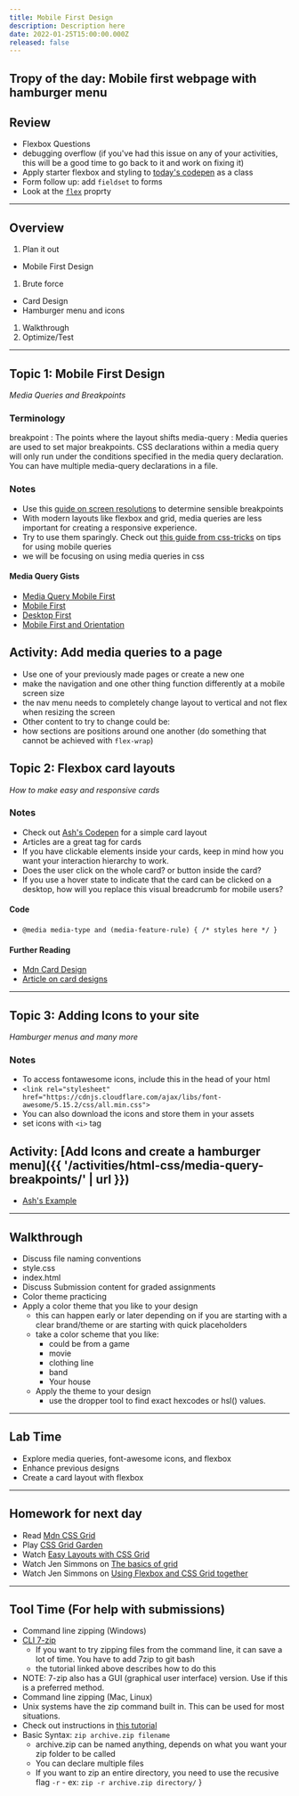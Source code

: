 ```yaml
---
title: Mobile First Design
description: Description here
date: 2022-01-25T15:00:00.000Z
released: false
---
```


## Tropy of the day: Mobile first webpage with hamburger menu

## Review

- Flexbox Questions
- debugging overflow (if you've had this issue on any of your activities, this will be a good time to go back to it and work on fixing it)
- Apply starter flexbox and styling to [today's codepen](https://codepen.io/ashlyn-knox/pen/ExXRrLY) as a class
- Form follow up: add `fieldset` to forms
- Look at the [`flex`](https://css-tricks.com/almanac/properties/f/flex/) proprty

---

## Overview

1. Plan it out

- Mobile First Design

1. Brute force

- Card Design
- Hamburger menu and icons

1. Walkthrough
2. Optimize/Test

---

## Topic 1: Mobile First Design

_Media Queries and Breakpoints_

### Terminology

breakpoint
: The points where the layout shifts
media-query
: Media queries are used to set major breakpoints. CSS declarations within a media query will only run under the conditions specified in the media query declaration. You can have multiple media-query declarations in a file.

### Notes

- Use this [guide on screen resolutions](https://mediag.com/blog/popular-screen-resolutions-designing-for-all/) to determine sensible breakpoints
- With modern layouts like flexbox and grid, media queries are less important for creating a responsive experience.
- Try to use them sparingly. Check out [this guide from css-tricks](https://css-tricks.com/a-complete-guide-to-css-media-queries/) on tips for using mobile queries
- we will be focusing on using media queries in css

#### Media Query Gists

- [Media Query Mobile First](https://gist.github.com/lilyx13/fa4da2064d0173358bf0e7dd8b8dfa5d)
- [Mobile First](https://gist.github.com/acidtone/8b22888818aa6f81653ab0858ad4c418)
- [Desktop First](https://gist.github.com/acidtone/0f9c31e820f29511fc2671063fd71c58)
- [Mobile First and Orientation](https://gist.github.com/acidtone/6aeb476a3c9bbc9788ce1ebc958b98d1)

## Activity: Add media queries to a page

- Use one of your previously made pages or create a new one
- make the navigation and one other thing function differently at a mobile screen size
- the nav menu needs to completely change layout to vertical and not flex when resizing the screen
- Other content to try to change could be:
- how sections are positions around one another (do something that cannot be achieved with `flex-wrap`)

## Topic 2: Flexbox card layouts

_How to make easy and responsive cards_

### Notes

- Check out [Ash's Codepen](https://codepen.io/ashlyn-knox/pen/MWmxxbR) for a simple card layout
- Articles are a great tag for cards
- If you have clickable elements inside your cards, keep in mind how you want your interaction hierarchy to work.
- Does the user click on the whole card? or button inside the card?
- If you use a hover state to indicate that the card can be clicked on a desktop, how will you replace this visual breadcrumb for mobile users?

#### Code

- `@media media-type and (media-feature-rule) { /* styles here */ }`

#### Further Reading

- [Mdn Card Design](https://developer.mozilla.org/en-US/docs/Web/CSS/Layout_cookbook/Card)
- [Article on card designs](https://thenextweb.com/news/how-cards-are-taking-over-web-design)

---

## Topic 3: Adding Icons to your site

_Hamburger menus and many more_

### Notes

- To access fontawesome icons, include this in the head of your html
- `<link rel="stylesheet" href="https://cdnjs.cloudflare.com/ajax/libs/font-awesome/5.15.2/css/all.min.css">`
- You can also download the icons and store them in your assets
- set icons with `<i>` tag

## Activity: [Add Icons and create a hamburger menu]({{ '/activities/html-css/media-query-breakpoints/' | url }})

- [Ash's Example](https://codepen.io/ashlyn-knox/pen/LYLWPBy)

---

## Walkthrough

- Discuss file naming conventions
- style.css
- index.html
- Discuss Submission content for graded assignments
- Color theme practicing
- Apply a color theme that you like to your design
  - this can happen early or later depending on if you are starting with a clear brand/theme or are starting with quick placeholders
  - take a color scheme that you like:
    - could be from a game
    - movie
    - clothing line
    - band
    - Your house
  - Apply the theme to your design
    - use the dropper tool to find exact hexcodes or hsl() values.

---

## Lab Time

- Explore media queries, font-awesome icons, and flexbox
- Enhance previous designs
- Create a card layout with flexbox

---

## Homework for next day

- Read [Mdn CSS Grid](https://developer.mozilla.org/en-US/docs/Learn/CSS/CSS_layout/Grids)
- Play [CSS Grid Garden](https://cssgridgarden.com/)
- Watch [Easy Layouts with CSS Grid](https://www.youtube.com/watch?v=tFKrK4eAiUQ)
- Watch Jen Simmons on [The basics of grid](https://www.youtube.com/watch?v=FEnRpy9Xfes)
- Watch Jen Simmons on [Using Flexbox and CSS Grid together](https://youtu.be/dQHtT47eH0M)

---

## Tool Time (For help with submissions)

- Command line zipping (Windows)
- [CLI 7-zip](https://nodogmablog.bryanhogan.net/2021/08/zipping-files-from-command-line-with-windows-10/)
  - If you want to try zipping files from the command line, it can save a lot of time. You have to add 7zip to git bash
  - the tutorial linked above describes how to do this
- NOTE: 7-zip also has a GUI (graphical user interface) version. Use if this is a preferred method.
- Command line zipping (Mac, Linux)
- Unix systems have the zip command built in. This can be used for most situations.
- Check out instructions in [this tutorial](https://www.ezyzip.com/how-to-zip-files-mac.html)
- Basic Syntax: `zip archive.zip filename`
  - archive.zip can be named anything, depends on what you want your zip folder to be called
  - You can declare multiple files
  - If you want to zip an entire directory, you need to use the recusive flag `-r` - ex: `zip -r archive.zip directory/`
    }
